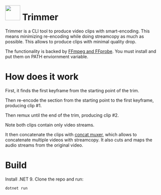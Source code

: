 # <img src="res/logo.ico" width="48"> Trimmer

Trimmer is a CLI tool to produce video clips with smart-encoding. This means minimizing re-encoding while doing streamcopy as much as possible. This allows to produce clips with minimal quality drop.

The functionality is backed by [FFmpeg and FFprobe](https://ffmpeg.org/). You must install and put them on PATH enviornment variable.

# How does it work

First, it finds the first keyframe from the starting point of the trim. 

Then re-encode the section from the starting point to the first keyframe, producing clip #1.

Then remux until the end of the trim, producing clip #2.

Note both clips contain only video streams.

It then concatenate the clips with [concat muxer](https://ffmpeg.org/ffmpeg-formats.html#concat-1), which allows to concatenate multiple videos with streamcopy. It also cuts and maps the audio streams from the original video.

# Build

Install .NET 9. Clone the repo and run:

```
dotnet run
```

